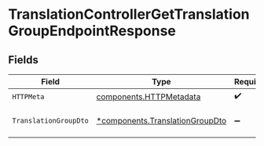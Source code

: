 # TranslationControllerGetTranslationGroupEndpointResponse


## Fields

| Field                                                                             | Type                                                                              | Required                                                                          | Description                                                                       |
| --------------------------------------------------------------------------------- | --------------------------------------------------------------------------------- | --------------------------------------------------------------------------------- | --------------------------------------------------------------------------------- |
| `HTTPMeta`                                                                        | [components.HTTPMetadata](../../models/components/httpmetadata.md)                | :heavy_check_mark:                                                                | N/A                                                                               |
| `TranslationGroupDto`                                                             | [*components.TranslationGroupDto](../../models/components/translationgroupdto.md) | :heavy_minus_sign:                                                                | Translation group details                                                         |